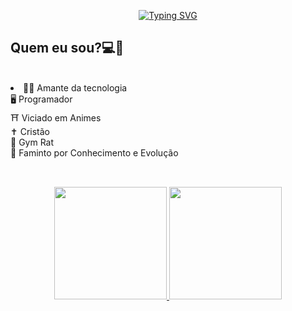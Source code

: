 <div width=100% align=center>

[![Typing SVG](https://readme-typing-svg.demolab.com?font=Poppins&weight=700&size=24&pause=1000&color=9B67F7&width=440&lines=Ol%C3%A1%2C+eu+sou+o+Vitor;(ou+voc%C3%AA+pode+me+chamar+de+Yuri);E+seja+bem+vindo+ao+meu+Github)](https://git.io/typing-svg)

</div>

<h2 align="left">Quem eu sou?💻🔱 </h2>
<br>
<li> 
  🧑‍💻 Amante da tecnologia</br>
  🖥️ Programador</br>
  ⛩️ Viciado em Animes</br>
  ✝️ Cristão </br>
  💪 Gym Rat</br>
  📕 Faminto por Conhecimento e Evolução</li>

<br>

##

<div align="center">
  <a href="https://github.com/Yuri3224">
  <img height="180em" src="https://github-readme-stats.vercel.app/api?username=Yuri3224&show_icons=true&theme=radical&include_all_commits=true&count_private=true"/>
  <img height="180em" src="https://github-readme-stats.vercel.app/api/top-langs/?username=Yuri3224&layout=compact&langs_count=7&theme=radical"/>
 
</div>


<!--
**Yuri3224/Yuri3224** is a ✨ _special_ ✨ repository because its `README.md` (this file) appears on your GitHub profile.

Here are some ideas to get you started:

- 🔭 I’m currently working on ...
- 🌱 I’m currently learning ...
- 👯 I’m looking to collaborate on ...
- 🤔 I’m looking for help with ...
- 💬 Ask me about ...
- 📫 How to reach me: ...
- 😄 Pronouns: ...
- ⚡ Fun fact: ...
-->
